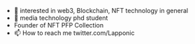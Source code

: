 
- 👀 interested in web3, Blockchain, NFT technology in general
- 🌱 media technology phd student
- Founder of NFT PFP Collection
- 📫 How to reach me twitter.com/Lapponic

<!---
Lapponic/Lapponic is a ✨ special ✨ repository because its `README.md` (this file) appears on your GitHub profile.
You can click the Preview link to take a look at your changes.
--->
